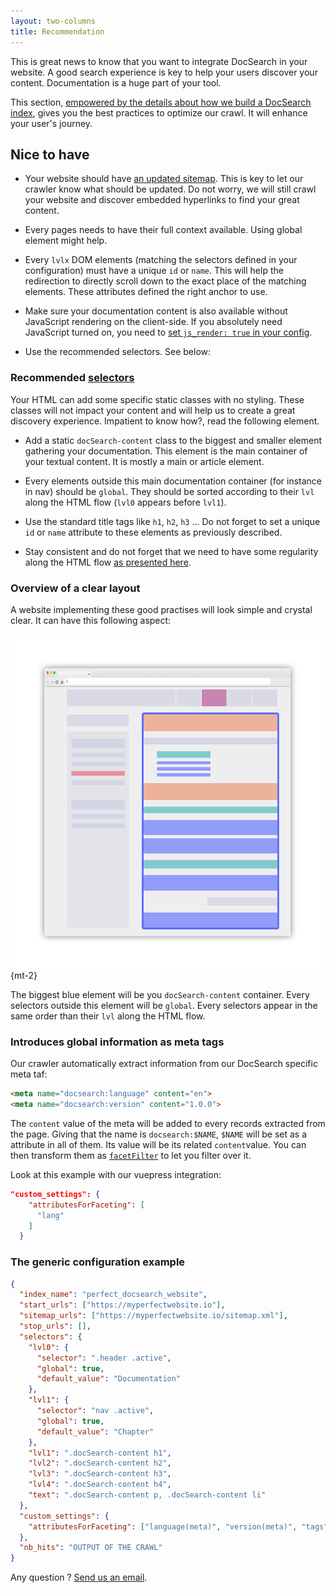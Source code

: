 ```yaml
---
layout: two-columns
title: Recommendation
---
```


This is great news to know that you want to integrate DocSearch in your website.
A good search experience is key to help your users discover your content.
Documentation is a huge part of your tool.

This section, [empowered by the details about how we build a DocSearch
index][1], gives you the best practices to optimize our crawl. It will enhance
your user's journey.

## Nice to have

- Your website should have [an updated sitemap][2]. This is key to let our
  crawler know what should be updated. Do not worry, we will still crawl your
  website and discover embedded hyperlinks to find your great content.

- Every pages needs to have their full context available. Using global element
  might help.

- Every `lvlx` DOM elements (matching the selectors defined in your
  configuration) must have a unique `id` or `name`. This will help the
  redirection to directly scroll down to the exact place of the matching
  elements. These attributes defined the right anchor to use.

- Make sure your documentation content is also available without JavaScript
  rendering on the client-side. If you absolutely need JavaScript turned on, you
  need to [set `js_render: true` in your config][3].

- Use the recommended selectors. See below:

### Recommended [selectors][4]

Your HTML can add some specific static classes with no styling. These classes
will not impact your content and will help us to create a great discovery
experience. Impatient to know how?, read the following element.

- Add a static `docSearch-content` class to the biggest and smaller element
  gathering your documentation. This element is the main container of your
  textual content. It is mostly a main or article element.

- Every elements outside this main documentation container (for instance in nav)
  should be `global`. They should be sorted according to their `lvl` along the
  HTML flow (`lvl0` appears before `lvl1`).

- Use the standard title tags like `h1`, `h2`, `h3` ... Do not forget to set a
  unique `id` or `name` attribute to these elements as previously described.

- Stay consistent and do not forget that we need to have some regularity along
  the HTML flow [as presented here][5].

### Overview of a clear layout

A website implementing these good practises will look simple and crystal clear.
It can have this following aspect:

![Recommended layout for your page][5] {mt-2}

The biggest blue element will be you `docSearch-content` container. Every
selectors outside this element will be `global`. Every selectors appear in the
same order than their `lvl` along the HTML flow.

### Introduces global information as meta tags

Our crawler automatically extract information from our DocSearch specific meta
taf:

```html
<meta name="docsearch:language" content="en">
<meta name="docsearch:version" content="1.0.0">
```

The `content` value of the meta will be added to every records extracted from
the page. Giving that the name is `docsearch:$NAME`, `$NAME` will be set as a
attribute in all of them. Its value will be its related `content`value. You can
then transform them as [`facetFilter`][6] to let you filter over it.

Look at this example with our vuepress integration:

```json
"custom_settings": {
    "attributesForFaceting": [
      "lang"
    ]
  }
```

### The generic configuration example

```json
{
  "index_name": "perfect_docsearch_website",
  "start_urls": ["https://myperfectwebsite.io"],
  "sitemap_urls": ["https://myperfectwebsite.io/sitemap.xml"],
  "stop_urls": [],
  "selectors": {
    "lvl0": {
      "selector": ".header .active",
      "global": true,
      "default_value": "Documentation"
    },
    "lvl1": {
      "selector": "nav .active",
      "global": true,
      "default_value": "Chapter"
    },
    "lvl1": ".docSearch-content h1",
    "lvl2": ".docSearch-content h2",
    "lvl3": ".docSearch-content h3",
    "lvl4": ".docSearch-content h4",
    "text": ".docSearch-content p, .docSearch-content li"
  },
  "custom_settings": {
    "attributesForFaceting": ["language(meta)", "version(meta)", "tags"]
  },
  "nb_hits": "OUTPUT OF THE CRAWL"
}
```

Any question ? [Send us an email][7].

[1]: ./how-do-we-build-an-index.html
[2]: https://www.sitemaps.org/
[3]: ./config-file.html#js_render-optional
[4]: ./config-file.html
[5]: ./assets/proper_layout.png
[6]: https://www.algolia.com/doc/guides/searching/filtering/#facet-filters
[7]: mailto:docsearch@algolia.com
